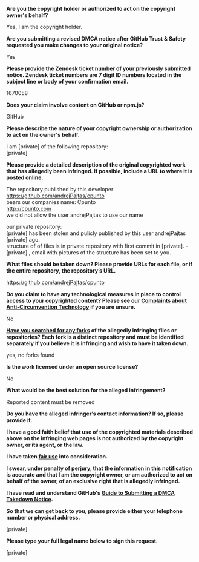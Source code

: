 **Are you the copyright holder or authorized to act on the copyright owner's behalf?**

Yes, I am the copyright holder.

**Are you submitting a revised DMCA notice after GitHub Trust & Safety requested you make changes to your original notice?**

Yes

**Please provide the Zendesk ticket number of your previously submitted notice. Zendesk ticket numbers are 7 digit ID numbers located in the subject line or body of your confirmation email.**

1670058

**Does your claim involve content on GitHub or npm.js?**

GitHub

**Please describe the nature of your copyright ownership or authorization to act on the owner's behalf.**

I am [private] of the following repository:  
[private]

**Please provide a detailed description of the original copyrighted work that has allegedly been infringed. If possible, include a URL to where it is posted online.**

The repository published by this developer https://github.com/andrejPajtas/cpunto  
bears our companies name: Cpunto  
http://cpunto.com  
we did not allow the user andrejPajtas to use our name

our private repository:  
[private] has been stolen and pulicly published by this user andrejPajtas [private] ago.  
structure of of files is in private repository with first commit in [private]. - [private] , email with pictures of the structure has been set to you.

**What files should be taken down? Please provide URLs for each file, or if the entire repository, the repository’s URL.**

https://github.com/andrejPajtas/cpunto

**Do you claim to have any technological measures in place to control access to your copyrighted content? Please see our <a href="https://docs.github.com/articles/guide-to-submitting-a-dmca-takedown-notice#complaints-about-anti-circumvention-technology">Complaints about Anti-Circumvention Technology</a> if you are unsure.**

No

**<a href="https://docs.github.com/articles/dmca-takedown-policy#b-what-about-forks-or-whats-a-fork">Have you searched for any forks</a> of the allegedly infringing files or repositories? Each fork is a distinct repository and must be identified separately if you believe it is infringing and wish to have it taken down.**

yes, no forks found

**Is the work licensed under an open source license?**

No

**What would be the best solution for the alleged infringement?**

Reported content must be removed

**Do you have the alleged infringer’s contact information? If so, please provide it.**

**I have a good faith belief that use of the copyrighted materials described above on the infringing web pages is not authorized by the copyright owner, or its agent, or the law.**

**I have taken <a href="https://www.lumendatabase.org/topics/22">fair use</a> into consideration.**

**I swear, under penalty of perjury, that the information in this notification is accurate and that I am the copyright owner, or am authorized to act on behalf of the owner, of an exclusive right that is allegedly infringed.**

**I have read and understand GitHub's <a href="https://docs.github.com/articles/guide-to-submitting-a-dmca-takedown-notice/">Guide to Submitting a DMCA Takedown Notice</a>.**

**So that we can get back to you, please provide either your telephone number or physical address.**

[private]

**Please type your full legal name below to sign this request.**

[private]
